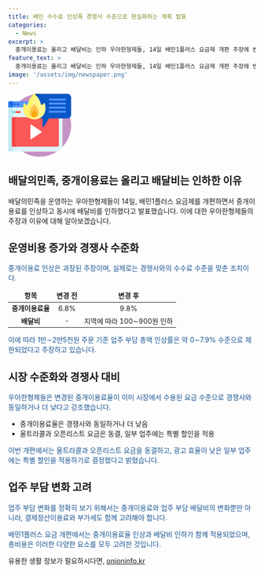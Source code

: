 ```yaml
---
title: 배민 수수료 인상폭 경쟁사 수준으로 현실화하는 계획 발표
categories:
  - News
excerpt: >
  중개이용료는 올리고 배달비는 인하 우아한형제들, 14일 배민1플러스 요금제 개편 주장에 반박. 중개이용료율 6.8%에서 9.8%로 3%포인트 변경만 반영해 인상분이 커 보이게 하는 것이라고 주장. 전국가맹점주협의회 비판에 대응하며 중개이용료율 인상과 배달비 인하가 함께 적용됐다고 주장.
feature_text: >
  중개이용료는 올리고 배달비는 인하 우아한형제들, 14일 배민1플러스 요금제 개편 주장에 반박. 중개이용료율 6.8%에서 9.8%로 3%포인트 변경만 반영해 인상분이 커 보이게 하는 것이라고 주장. 전국가맹점주협의회 비판에 대응하며 중개이용료율 인상과 배달비 인하가 함께 적용됐다고 주장.
image: '/assets/img/newspaper.png'
---
```


<p><img src="/assets/img/news.png" alt="rentncar 속보" /></p>

<h2><b>배달의민족, 중개이용료는 올리고 배달비는 인하한 이유</b></h2>

<p data-ke-size="size16"></p>

<p>배달의민족을 운영하는 우아한형제들이 14일, 배민1플러스 요금제를 개편하면서 중개이용료를 인상하고 동시에 배달비를 인하했다고 발표했습니다. 이에 대한 우아한형제들의 주장과 이유에 대해 알아보겠습니다.</p>

<h2 data-ke-size="size24">운영비용 증가와 경쟁사 수준화</h2>

<p><span style="color: #1a5490;">중개이용료 인상은 과장된 주장이며, 실제로는 경쟁사와의 수수료 수준을 맞춘 조치이다.</span></p>

<table>
<thead>
<tr>
<td style="text-align: center; height: 17px;"><b>항목</b></td>
<td style="text-align: center; height: 17px;"><b>변경 전</b></td>
<td style="text-align: center; height: 17px;"><b>변경 후</b></td>
</tr>
</thead>
<tbody>
<tr>
<td style="text-align: center; height: 17px;"><b>중개이용료율</b></td>
<td style="text-align: center; height: 17px;">6.8%</td>
<td style="text-align: center; height: 17px;">9.8%</td>
</tr>
<tr>
<td style="text-align: center; height: 17px;"><b>배달비</b></td>
<td style="text-align: center; height: 17px;">-</td>
<td style="text-align: center; height: 17px;">지역에 따라 100∼900원 인하</td>
</tr>
</tbody>
</table>

<p><span style="color: #1a5490;">이에 따라 1만∼2만5천원 주문 기준 업주 부담 총액 인상률은 약 0∼7.9% 수준으로 제한되었다고 주장하고 있습니다.</span></p>

<h2 data-ke-size="size24">시장 수준화와 경쟁사 대비</h2>

<p><span style="color: #1a5490;">우아한형제들은 변경된 중개이용료율이 이미 시장에서 수용된 요금 수준으로 경쟁사와 동일하거나 더 낮다고 강조했습니다.</span></p>

<ul>
<li>중개이용료율은 경쟁사와 동일하거나 더 낮음</li>
<li>울트라콜과 오픈리스트 요금은 동결, 일부 업주에는 특별 할인을 적용</li>
</ul>

<p><span style="color: #1a5490;">이번 개편에서는 울트라콜과 오픈리스트 요금을 동결하고, 광고 효율이 낮은 일부 업주에는 특별 할인을 적용하기로 결정했다고 밝혔습니다.</span></p>

<h2 data-ke-size="size24">업주 부담 변화 고려</h2>

<p><span style="color: #1a5490;">업주 부담 변화를 정확히 보기 위해서는 중개이용료와 업주 부담 배달비의 변화뿐만 아니라, 결제정산이용료와 부가세도 함께 고려해야 합니다.</span></p>

<p><span style="color: #1a5490;">배민1플러스 요금 개편에서는 중개이용료율 인상과 배달비 인하가 함께 적용되었으며, 총비용은 이러한 다양한 요소를 모두 고려한 것입니다.</span></p>

<p data-ke-size="size16"></p>
유용한 생활 정보가 필요하시다면, <a href="https://onioninfo.kr" rel="dofollow">onioninfo.kr</a>



